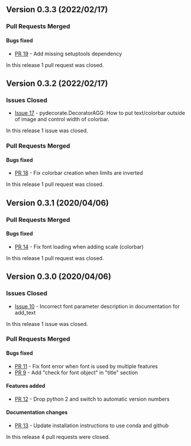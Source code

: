 ## Version 0.3.3 (2022/02/17)

### Pull Requests Merged

#### Bugs fixed

* [PR 19](https://github.com/pytroll/pydecorate/pull/19) - Add missing setuptools dependency

In this release 1 pull request was closed.


## Version 0.3.2 (2022/02/17)

### Issues Closed

* [Issue 17](https://github.com/pytroll/pydecorate/issues/17) - pydecorate.DecoratorAGG: How to put text/colorbar outside of image and control width of colorbar.

In this release 1 issue was closed.

### Pull Requests Merged

#### Bugs fixed

* [PR 18](https://github.com/pytroll/pydecorate/pull/18) - Fix colorbar creation when limits are inverted

In this release 1 pull request was closed.


## Version 0.3.1 (2020/04/06)

### Pull Requests Merged

#### Bugs fixed

* [PR 14](https://github.com/pytroll/pydecorate/pull/14) - Fix font loading when adding scale (colorbar)

In this release 1 pull request was closed.


## Version 0.3.0 (2020/04/06)

### Issues Closed

* [Issue 10](https://github.com/pytroll/pydecorate/issues/10) - Incorrect font parameter description in documentation for add_text

In this release 1 issue was closed.

### Pull Requests Merged

#### Bugs fixed

* [PR 11](https://github.com/pytroll/pydecorate/pull/11) - Fix font error when font is used by multiple features
* [PR 9](https://github.com/pytroll/pydecorate/pull/9) - Add "check for font object" in "title" section

#### Features added

* [PR 12](https://github.com/pytroll/pydecorate/pull/12) - Drop python 2 and switch to automatic version numbers

#### Documentation changes

* [PR 13](https://github.com/pytroll/pydecorate/pull/13) - Update installation instructions to use conda and github

In this release 4 pull requests were closed.
